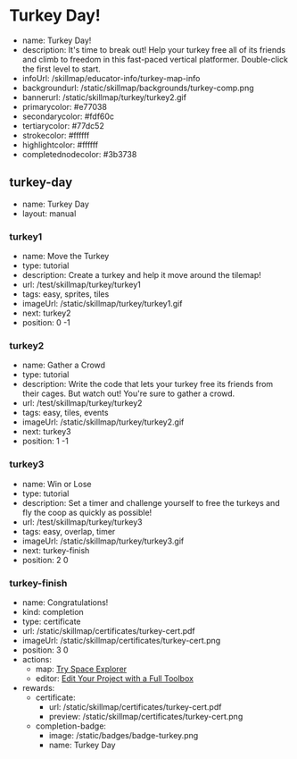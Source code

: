 # Turkey Day!
* name: Turkey Day!
* description: It's time to break out! Help your turkey free all of its friends and climb to freedom in this fast-paced vertical platformer. Double-click the first level to start.
* infoUrl: /skillmap/educator-info/turkey-map-info
* backgroundurl: /static/skillmap/backgrounds/turkey-comp.png
* bannerurl: /static/skillmap/turkey/turkey2.gif
* primarycolor: #e77038
* secondarycolor: #fdf60c
* tertiarycolor: #77dc52
* strokecolor: #ffffff
* highlightcolor: #ffffff
* completednodecolor: #3b3738

## turkey-day
* name: Turkey Day
* layout: manual

### turkey1
* name: Move the Turkey
* type: tutorial
* description: Create a turkey and help it move around the tilemap!
* url: /test/skillmap/turkey/turkey1
* tags: easy, sprites, tiles
* imageUrl: /static/skillmap/turkey/turkey1.gif
* next: turkey2
* position: 0 -1

### turkey2
* name: Gather a Crowd
* type: tutorial
* description: Write the code that lets your turkey free its friends from their cages. But watch out!  You're sure to gather a crowd.
* url: /test/skillmap/turkey/turkey2
* tags: easy, tiles, events
* imageUrl: /static/skillmap/turkey/turkey2.gif
* next: turkey3
* position: 1 -1

### turkey3
* name: Win or Lose
* type: tutorial
* description: Set a timer and challenge yourself to free the turkeys and fly the coop as quickly as possible!
* url: /test/skillmap/turkey/turkey3
* tags: easy, overlap, timer
* imageUrl: /static/skillmap/turkey/turkey3.gif
* next: turkey-finish
* position: 2 0


### turkey-finish
* name: Congratulations!
* kind: completion
* type: certificate
* url: /static/skillmap/certificates/turkey-cert.pdf
* imageUrl: /static/skillmap/certificates/turkey-cert.png
* position: 3 0
* actions:
    * map: [Try Space Explorer](/skillmap/space)
    * editor: [Edit Your Project with a Full Toolbox](/)
* rewards:
    * certificate:
        * url: /static/skillmap/certificates/turkey-cert.pdf
        * preview: /static/skillmap/certificates/turkey-cert.png
    * completion-badge:
        * image: /static/badges/badge-turkey.png
        * name: Turkey Day

